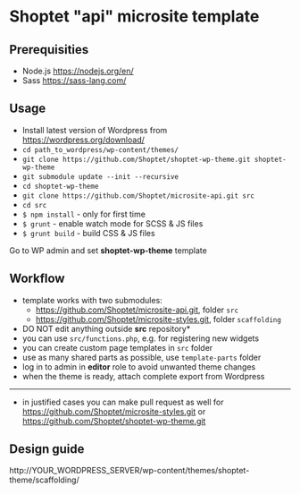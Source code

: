 # Shoptet "api" microsite template

## Prerequisities

- Node.js https://nodejs.org/en/
- Sass https://sass-lang.com/

## Usage

- Install latest version of Wordpress from https://wordpress.org/download/
- `cd path_to_wordpress/wp-content/themes/`
- `git clone https://github.com/Shoptet/shoptet-wp-theme.git shoptet-wp-theme`
- `git submodule update --init --recursive`
- `cd shoptet-wp-theme`
- `git clone https://github.com/Shoptet/microsite-api.git src`
- `cd src`
- `$ npm install` - only for first time
- `$ grunt` - enable watch mode for SCSS & JS files
- `$ grunt build` - build CSS & JS files

Go to WP admin and set **shoptet-wp-theme** template

## Workflow
- template works with two submodules:
    - https://github.com/Shoptet/microsite-api.git, folder `src`
    - https://github.com/Shoptet/microsite-styles.git, folder `scaffolding`
- DO NOT edit anything outside **src** repository*
- you can use `src/functions.php`, e.g. for registering new widgets
- you can create custom page templates in `src` folder
- use as many shared parts as possible, use `template-parts` folder
- log in to admin in **editor** role to avoid unwanted theme changes
- when the theme is ready, attach complete export from Wordpress

-----
* in justified cases you can make pull request as well for
https://github.com/Shoptet/microsite-styles.git or
https://github.com/Shoptet/shoptet-wp-theme.git

## Design guide
http://YOUR_WORDPRESS_SERVER/wp-content/themes/shoptet-theme/scaffolding/



